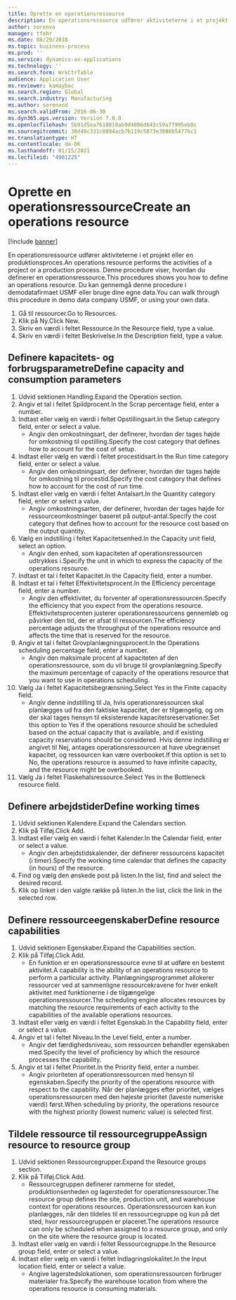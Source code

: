 ```yaml
---
title: Oprette en operationsressource
description: En operationsressource udfører aktiviteterne i et projekt eller en produktionsproces.
author: sorenva
manager: tfehr
ms.date: 08/29/2018
ms.topic: business-process
ms.prod: ''
ms.service: dynamics-ax-applications
ms.technology: ''
ms.search.form: WrkCtrTable
audience: Application User
ms.reviewer: kamaybac
ms.search.region: Global
ms.search.industry: Manufacturing
ms.author: sorenand
ms.search.validFrom: 2016-06-30
ms.dyn365.ops.version: Version 7.0.0
ms.openlocfilehash: 5b91d5ea7618010ab9d4006d643c59a7f995eb0c
ms.sourcegitcommit: 38d40c331c8894acb7b119c5073e3088b54776c1
ms.translationtype: HT
ms.contentlocale: da-DK
ms.lasthandoff: 01/15/2021
ms.locfileid: "4981225"
---
```

# <a name="create-an-operations-resource"></a><span data-ttu-id="c6206-103">Oprette en operationsressource</span><span class="sxs-lookup"><span data-stu-id="c6206-103">Create an operations resource</span></span>

[!include [banner](../../includes/banner.md)]

<span data-ttu-id="c6206-104">En operationsressource udfører aktiviteterne i et projekt eller en produktionsproces.</span><span class="sxs-lookup"><span data-stu-id="c6206-104">An operations resource performs the activities of a project or a production process.</span></span> <span data-ttu-id="c6206-105">Denne procedure viser, hvordan du definerer en operationsressource.</span><span class="sxs-lookup"><span data-stu-id="c6206-105">This procedures shows you how to define an operations resource.</span></span> <span data-ttu-id="c6206-106">Du kan gennemgå denne procedure i demodatafirmaet USMF eller bruge dine egne data.</span><span class="sxs-lookup"><span data-stu-id="c6206-106">You can walk through this procedure in demo data company USMF, or using your own data.</span></span>

1. <span data-ttu-id="c6206-107">Gå til ressourcer.</span><span class="sxs-lookup"><span data-stu-id="c6206-107">Go to Resources.</span></span>
2. <span data-ttu-id="c6206-108">Klik på Ny.</span><span class="sxs-lookup"><span data-stu-id="c6206-108">Click New.</span></span>
3. <span data-ttu-id="c6206-109">Skriv en værdi i feltet Ressource.</span><span class="sxs-lookup"><span data-stu-id="c6206-109">In the Resource field, type a value.</span></span>
4. <span data-ttu-id="c6206-110">Skriv en værdi i feltet Beskrivelse.</span><span class="sxs-lookup"><span data-stu-id="c6206-110">In the Description field, type a value.</span></span>

## <a name="define-capacity-and-consumption-parameters"></a><span data-ttu-id="c6206-111">Definere kapacitets- og forbrugsparametre</span><span class="sxs-lookup"><span data-stu-id="c6206-111">Define capacity and consumption parameters</span></span>
1. <span data-ttu-id="c6206-112">Udvid sektionen Handling.</span><span class="sxs-lookup"><span data-stu-id="c6206-112">Expand the Operation section.</span></span>
2. <span data-ttu-id="c6206-113">Angiv et tal i feltet Spildprocent.</span><span class="sxs-lookup"><span data-stu-id="c6206-113">In the Scrap percentage field, enter a number.</span></span>
3. <span data-ttu-id="c6206-114">Indtast eller vælg en værdi i feltet Opstillingsart.</span><span class="sxs-lookup"><span data-stu-id="c6206-114">In the Setup category field, enter or select a value.</span></span>
    * <span data-ttu-id="c6206-115">Angiv den omkostningsart, der definerer, hvordan der tages højde for omkostning til opstilling.</span><span class="sxs-lookup"><span data-stu-id="c6206-115">Specify the cost category that defines how to account for the cost of setup.</span></span>  
4. <span data-ttu-id="c6206-116">Indtast eller vælg en værdi i feltet procestidsart.</span><span class="sxs-lookup"><span data-stu-id="c6206-116">In the Run time category field, enter or select a value.</span></span>
    * <span data-ttu-id="c6206-117">Angiv den omkostningsart, der definerer, hvordan der tages højde for omkostning til procestid.</span><span class="sxs-lookup"><span data-stu-id="c6206-117">Specify the cost category that defines how to account for the cost of run time.</span></span>  
5. <span data-ttu-id="c6206-118">Indtast eller vælg en værdi i feltet Antalsart.</span><span class="sxs-lookup"><span data-stu-id="c6206-118">In the Quantity category field, enter or select a value.</span></span>
    * <span data-ttu-id="c6206-119">Angiv omkostningsarten, der definerer, hvordan der tages højde for ressourceomkostninger baseret på output-antal.</span><span class="sxs-lookup"><span data-stu-id="c6206-119">Specify the cost category that defines how to account for the resource cost based on the output quantity.</span></span>  
6. <span data-ttu-id="c6206-120">Vælg en indstilling i feltet Kapacitetsenhed.</span><span class="sxs-lookup"><span data-stu-id="c6206-120">In the Capacity unit field, select an option.</span></span>
    * <span data-ttu-id="c6206-121">Angiv den enhed, som kapaciteten af operationsressourcen udtrykkes i.</span><span class="sxs-lookup"><span data-stu-id="c6206-121">Specify the unit in which to express the capacity of the operations resource.</span></span>  
7. <span data-ttu-id="c6206-122">Indtast et tal i feltet Kapacitet.</span><span class="sxs-lookup"><span data-stu-id="c6206-122">In the Capacity field, enter a number.</span></span>
8. <span data-ttu-id="c6206-123">Indtast et tal i feltet Effektivitetsprocent.</span><span class="sxs-lookup"><span data-stu-id="c6206-123">In the Efficiency percentage field, enter a number.</span></span>
    * <span data-ttu-id="c6206-124">Angiv den effektivitet, du forventer af operationsressourcen.</span><span class="sxs-lookup"><span data-stu-id="c6206-124">Specify the efficiency that you expect from the operations resource.</span></span> <span data-ttu-id="c6206-125">Effektivitetsprocenten justerer operationsressourcens gennemløb og påvirker den tid, der er afsat til ressourcen.</span><span class="sxs-lookup"><span data-stu-id="c6206-125">The efficiency percentage adjusts the throughput of the operations resource and affects the time that is reserved for the resource.</span></span>  
9. <span data-ttu-id="c6206-126">Angiv et tal i feltet Grovplanlægningsprocent.</span><span class="sxs-lookup"><span data-stu-id="c6206-126">In the Operations scheduling percentage field, enter a number.</span></span>
    * <span data-ttu-id="c6206-127">Angiv den maksimale procent af kapaciteten af den operationsressource, som du vil bruge til grovplanlægning.</span><span class="sxs-lookup"><span data-stu-id="c6206-127">Specify the maximum percentage of capacity of the operations resource that you want to use in operations scheduling.</span></span>  
10. <span data-ttu-id="c6206-128">Vælg Ja i feltet Kapacitetsbegrænsning.</span><span class="sxs-lookup"><span data-stu-id="c6206-128">Select Yes in the Finite capacity field.</span></span>
    * <span data-ttu-id="c6206-129">Angiv denne indstilling til Ja, hvis operationsressourcen skal planlægges ud fra den faktiske kapacitet, der er tilgængelig, og om der skal tages hensyn til eksisterende kapacitetsreservationer.</span><span class="sxs-lookup"><span data-stu-id="c6206-129">Set this option to Yes if the operations resource should be scheduled based on the actual capacity that is available, and if existing capacity reservations should be considered.</span></span> <span data-ttu-id="c6206-130">Hvis denne indstilling er angivet til Nej, antages operationsressourcen at have ubegrænset kapacitet, og ressourcen kan være overbooket.</span><span class="sxs-lookup"><span data-stu-id="c6206-130">If this option is set to No, the operations resource is assumed to have infinite capacity, and the resource might be overbooked.</span></span>  
11. <span data-ttu-id="c6206-131">Vælg Ja i feltet Flaskehalsressource.</span><span class="sxs-lookup"><span data-stu-id="c6206-131">Select Yes in the Bottleneck resource field.</span></span>

## <a name="define-working-times"></a><span data-ttu-id="c6206-132">Definere arbejdstider</span><span class="sxs-lookup"><span data-stu-id="c6206-132">Define working times</span></span>
1. <span data-ttu-id="c6206-133">Udvid sektionen Kalendere.</span><span class="sxs-lookup"><span data-stu-id="c6206-133">Expand the Calendars section.</span></span>
2. <span data-ttu-id="c6206-134">Klik på Tilføj.</span><span class="sxs-lookup"><span data-stu-id="c6206-134">Click Add.</span></span>
3. <span data-ttu-id="c6206-135">Indtast eller vælg en værdi i feltet Kalender.</span><span class="sxs-lookup"><span data-stu-id="c6206-135">In the Calendar field, enter or select a value.</span></span>
    * <span data-ttu-id="c6206-136">Angiv den arbejdstidskalender, der definerer ressourcens kapacitet (i timer).</span><span class="sxs-lookup"><span data-stu-id="c6206-136">Specify the working time calendar that defines the capacity (in hours) of the resource.</span></span>  
4. <span data-ttu-id="c6206-137">Find og vælg den ønskede post på listen.</span><span class="sxs-lookup"><span data-stu-id="c6206-137">In the list, find and select the desired record.</span></span>
5. <span data-ttu-id="c6206-138">Klik op linket i den valgte række på listen.</span><span class="sxs-lookup"><span data-stu-id="c6206-138">In the list, click the link in the selected row.</span></span>

## <a name="define-resource-capabilities"></a><span data-ttu-id="c6206-139">Definere ressourceegenskaber</span><span class="sxs-lookup"><span data-stu-id="c6206-139">Define resource capabilities</span></span>
1. <span data-ttu-id="c6206-140">Udvid sektionen Egenskaber.</span><span class="sxs-lookup"><span data-stu-id="c6206-140">Expand the Capabilities section.</span></span>
2. <span data-ttu-id="c6206-141">Klik på Tilføj.</span><span class="sxs-lookup"><span data-stu-id="c6206-141">Click Add.</span></span>
    * <span data-ttu-id="c6206-142">En funktion er en operationsressource evne til at udføre en bestemt aktivitet.</span><span class="sxs-lookup"><span data-stu-id="c6206-142">A capability is the ability of an operations resource to perform a particular activity.</span></span> <span data-ttu-id="c6206-143">Planlægningsprogrammet allokerer ressourcer ved at sammenligne ressourcekravene for hver enkelt aktivitet med funktionerne i de tilgængelige operationsressourcer.</span><span class="sxs-lookup"><span data-stu-id="c6206-143">The scheduling engine allocates resources by matching the resource requirements of each activity to the capabilities of the available operations resources.</span></span>  
3. <span data-ttu-id="c6206-144">Indtast eller vælg en værdi i feltet Egenskab.</span><span class="sxs-lookup"><span data-stu-id="c6206-144">In the Capability field, enter or select a value.</span></span>
4. <span data-ttu-id="c6206-145">Angiv et tal i feltet Niveau.</span><span class="sxs-lookup"><span data-stu-id="c6206-145">In the Level field, enter a number.</span></span>
    * <span data-ttu-id="c6206-146">Angiv det færdighedsniveau, som ressourcen behandler egenskaben med.</span><span class="sxs-lookup"><span data-stu-id="c6206-146">Specify the level of proficiency by which the resource processes the capability.</span></span>  
5. <span data-ttu-id="c6206-147">Angiv et tal i feltet Prioritet.</span><span class="sxs-lookup"><span data-stu-id="c6206-147">In the Priority field, enter a number.</span></span>
    * <span data-ttu-id="c6206-148">Angiv prioriteten af operationsressourcen med hensyn til egenskaben.</span><span class="sxs-lookup"><span data-stu-id="c6206-148">Specify the priority of the operations resource with respect to the capability.</span></span> <span data-ttu-id="c6206-149">Når der planlægges efter prioritet, vælges operationsressourcen med den højeste prioritet (laveste numeriske værdi) først.</span><span class="sxs-lookup"><span data-stu-id="c6206-149">When scheduling by priority, the operations resource with the highest priority (lowest numeric value) is selected first.</span></span>  

## <a name="assign-resource-to-resource-group"></a><span data-ttu-id="c6206-150">Tildele ressource til ressourcegruppe</span><span class="sxs-lookup"><span data-stu-id="c6206-150">Assign resource to resource group</span></span>
1. <span data-ttu-id="c6206-151">Udvid sektionen Ressourcegrupper.</span><span class="sxs-lookup"><span data-stu-id="c6206-151">Expand the Resource groups section.</span></span>
2. <span data-ttu-id="c6206-152">Klik på Tilføj.</span><span class="sxs-lookup"><span data-stu-id="c6206-152">Click Add.</span></span>
    * <span data-ttu-id="c6206-153">Ressourcegruppen definerer rammerne for stedet, produktionsenheden og lagerstedet for operationsressourcer.</span><span class="sxs-lookup"><span data-stu-id="c6206-153">The resource group defines the site, production unit, and warehouse context for operations resources.</span></span> <span data-ttu-id="c6206-154">Operationsressourcen kan kun planlægges, når den tildeles til en ressourcegruppe og kun på det sted, hvor ressourcegruppen er placeret.</span><span class="sxs-lookup"><span data-stu-id="c6206-154">The operations resource can only be scheduled when assigned to a resource group, and only on the site where the resource group is located.</span></span>  
3. <span data-ttu-id="c6206-155">Indtast eller vælg en værdi i feltet Ressourcegruppe.</span><span class="sxs-lookup"><span data-stu-id="c6206-155">In the Resource group field, enter or select a value.</span></span>
4. <span data-ttu-id="c6206-156">Indtast eller vælg en værdi i feltet Indlagringslokalitet.</span><span class="sxs-lookup"><span data-stu-id="c6206-156">In the Input location field, enter or select a value.</span></span>
    * <span data-ttu-id="c6206-157">Angive lagerstedslokationen, som operationsressourcen forbruger materialer fra.</span><span class="sxs-lookup"><span data-stu-id="c6206-157">Specify the warehouse location from where the operations resource is consuming materials.</span></span>  


